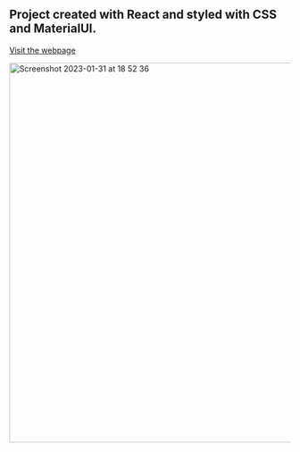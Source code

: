 ## Project created with React and styled with CSS and MaterialUI.


[Visit the webpage](https://todo-materialui.vercel.app/)

<img width="680" alt="Screenshot 2023-01-31 at 18 52 36" src="https://user-images.githubusercontent.com/100241036/215891997-ab7aeccf-7e5d-48b6-9b55-8096eff2ddc6.png">
